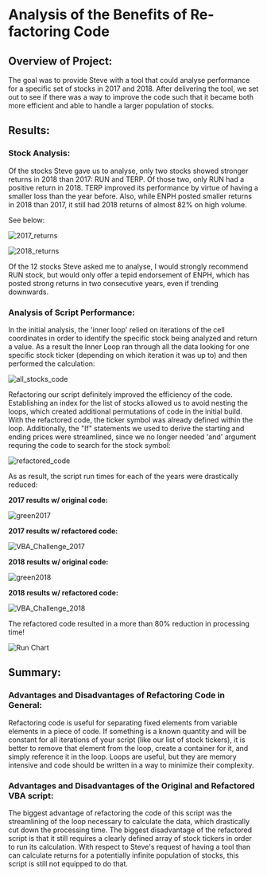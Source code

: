 # Analysis of the Benefits of Re-factoring Code

## Overview of Project:
The goal was to provide Steve with a tool that could analyse performance for a specific set of stocks in 2017 and 2018.  After delivering 
the tool, we set out to see if there was a way to improve the code such that it became both more efficient and able to handle a larger 
population of stocks.

## Results:
### Stock Analysis:
Of the stocks Steve gave us to analyse, only two stocks showed stronger returns in 2018 than 2017: RUN and TERP.  Of those two, 
only RUN had a positive return in 2018.  TERP improved its performance by virtue of having a smaller loss than the year before. Also, 
while ENPH posted smaller returns in 2018 than 2017, it still had 2018 returns of almost 82% on high volume.  

See below: 


![2017_returns](https://user-images.githubusercontent.com/68127033/89134376-b316a000-d4f2-11ea-91f7-c768e80d93ce.png)


![2018_returns](https://user-images.githubusercontent.com/68127033/89134516-d7bf4780-d4f3-11ea-87af-2f13b928f480.png)

Of the 12 stocks Steve asked me to analyse, I would strongly recommend RUN stock, but would only offer a tepid endorsement 
of ENPH, which has posted strong returns in two consecutive years, even if trending downwards.

### Analysis of Script Performance:
In the initial analysis, the 'inner loop' relied on iterations of the cell coordinates in order to identify the specific stock
being analyzed and return a value. As a result the Inner Loop ran through all the data looking for one specific stock ticker
(depending on which iteration it was up to) and then performed the calculation:

![all_stocks_code](https://user-images.githubusercontent.com/68127033/89134674-bb6fda80-d4f4-11ea-9343-08929dc95b0d.png) 

Refactoring our script definitely improved the efficiency of the code.  Establishing an index for the list of stocks allowed us to avoid
nesting the loops, which created additional permutations of code in the initial build.  With the refactored code, the ticker symbol was 
already defined within the loop. Additionally, the "If" statements we used to derive the starting and ending prices were streamlined,
since we no longer needed 'and' argument requring the code to search for the stock symbol:

![refactored_code](https://user-images.githubusercontent.com/68127033/89134669-bad74400-d4f4-11ea-983f-232df7f1a2d3.png)

As as result, the script run times for each of the years were drastically reduced:

**2017 results w/ original code:** 

![green2017](https://user-images.githubusercontent.com/68127033/89134675-bc087100-d4f4-11ea-8e64-8baf46121057.PNG)

**2017 results w/ refactored code:**

![VBA_Challenge_2017](https://user-images.githubusercontent.com/68127033/89134672-bb6fda80-d4f4-11ea-905d-1035a9e03ac1.png)

**2018 results w/ original code:**

![green2018](https://user-images.githubusercontent.com/68127033/89134668-ba3ead80-d4f4-11ea-8a83-6bd2320b38ff.PNG)

**2018 results w/ refactored code:**

![VBA_Challenge_2018](https://user-images.githubusercontent.com/68127033/89134673-bb6fda80-d4f4-11ea-8df3-d79934fc6503.png)

The refactored code resulted in a more than 80% reduction in processing time!

![Run Chart](https://user-images.githubusercontent.com/68127033/89134670-bb6fda80-d4f4-11ea-8060-dd8569d33ea5.png)

## Summary:

### Advantages and Disadvantages of Refactoring Code in General:

Refactoring code is useful for separating fixed elements from variable elements in a piece of code.  If something 
is a known quantity and will be constant for all iterations of your script (like our list of stock tickers), it is better to remove
that element from the loop, create a container for it, and simply reference it in the loop.  Loops are useful, but they are 
memory intensive and code should be written in a way to minimize their complexity.

### Advantages and Disadvantages of the Original and Refactored VBA script:

The biggest advantage of refactoring the code of this script was the streamlining of the loop necessary to calculate the
data, which drastically cut down the processing time.  The biggest disadvantage of the refactored script is that it still
requires a clearly defined array of stock tickers in order to run its calculation.  With respect to Steve's request of having
a tool than can calculate returns for a potentially infinite population of stocks, this script is still not equipped to do that.
	
	







